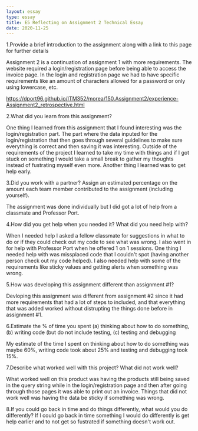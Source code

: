 ```yaml
---
layout: essay
type: essay
title: E5 Reflecting on Assignment 2 Technical Essay
date: 2020-11-25
---
```


1.Provide a brief introduction to the assignment along with a link to this page for further details

Assignment 2 is a continuation of assignment 1 with more requirements. The website required a login/registration page before being able to access the invoice page. In the login and registration page we had to have specific requirements like an amount of characters allowed for a password or only using lowercase, etc.

https://dport96.github.io/ITM352/morea/150.Assignment2/experience-Assignment2_retrospective.html

2.What did you learn from this assignment?

One thing I learned from this assignment that I found interesting was the login/registration part. The part where the data inputed for the login/registration that then goes through several guidelines to make sure everything is correct and then saving it was interesting. Outside of the requirements of the project I learned to take my time with things and if I got stuck on something I would take a small break to gather my thoughts instead of fustrating myself even more. Another thing I learned was to get help early.

3.Did you work with a partner? Assign an estimated percentage on the amount each team member contributed to the assignment (including yourself).

The assignment was done individually but I did got a lot of help from a classmate and Professor Port.

4.How did you get help when you needed it? What did you need help with?

When I needed help I asked a fellow classmate for suggestions in what to do or if they could check out my code to see what was wrong. I also went in for help with Professor Port when he offered 1 on 1 sessions. One thing I needed help with was missplaced code that I couldn't spot (having another person check out my code helped). I also needed help with some of the requirements like sticky values and getting alerts when something was wrong.

5.How was developing this assignment different than assignment #1?

Devloping this assignment was different from assignment #2 since it had more requirements that had a lot of steps to included, and that everything that was added worked without distrupting the things done before in assignment #1.

6.Estimate the % of time you spent (a) thinking about how to do something, (b) writing code (but do not include testing, (c) testing and debugging

My estimate of the time I spent on thinking about how to do something was maybe 60%, writing code took about 25% and testing and debugging took 15%.

7.Describe what worked well with this project? What did not work well?

What worked well on this product was having the products still being saved in the query string while in the login/registration page and then after going through those pages it was able to print out an invoice. Things that did not work well was having the data be sticky if something was wrong.

8.If you could go back in time and do things differently, what would you do differently?
If I could go back in time something I would do differently is get help earlier and to not get so fustrated if something doesn't work out.
